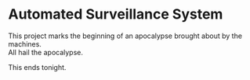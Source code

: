# Automated Surveillance System
This project marks the beginning of an apocalypse brought about by the machines. <br>
All hail the apocalypse.

This ends tonight.
